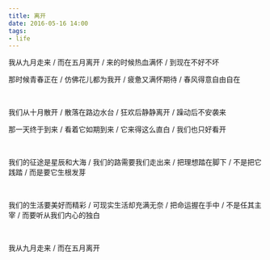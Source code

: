 ```yaml
---
title: 离开
date: 2016-05-16 14:00
tags:
- life
---
```


我从九月走来 / 而在五月离开 / 来的时候热血满怀 / 到现在不好不坏


那时候青春正在 / 仿佛花儿都为我开 / 疲惫又满怀期待 / 春风得意自由自在

<br>

我们从十月散开 / 散落在路边水台 / 狂欢后静静离开 / 躁动后不安袭来


那一天终于到来 / 看着它如期到来 / 它来得这么直白 / 我们也只好看开

<br>

我们的征途是星辰和大海 / 我们的路需要我们走出来 / 把理想踏在脚下 / 不是把它践踏 / 而是要它生根发芽

<br>

我们的生活要美好而精彩 / 可现实生活却充满无奈 / 把命运握在手中 / 不是任其主宰 / 而要听从我们内心的独白

<br>

我从九月走来 / 而在五月离开


